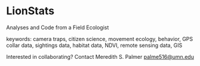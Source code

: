 # LionStats
Analyses and Code from a Field Ecologist

keywords: camera traps, citizen science, movement ecology, behavior, GPS collar data, sightings data, habitat data, NDVI, remote sensing data, GIS

Interested in collaborating? Contact Meredith S. Palmer palme516@umn.edu

